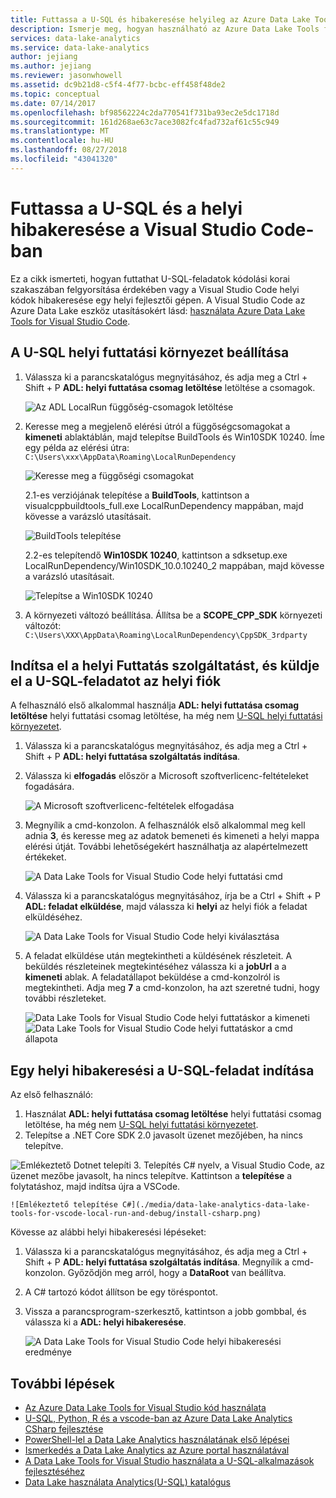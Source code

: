 ```yaml
---
title: Futtassa a U-SQL és hibakeresése helyileg az Azure Data Lake Tools for Visual Studio Code
description: Ismerje meg, hogyan használható az Azure Data Lake Tools for Visual Studio Code futtatásához, és helyben a U-SQL-feladatok hibakereséséhez.
services: data-lake-analytics
ms.service: data-lake-analytics
author: jejiang
ms.author: jejiang
ms.reviewer: jasonwhowell
ms.assetid: dc9b21d8-c5f4-4f77-bcbc-eff458f48de2
ms.topic: conceptual
ms.date: 07/14/2017
ms.openlocfilehash: bf98562224c2da770541f731ba93ec2e5dc1718d
ms.sourcegitcommit: 161d268ae63c7ace3082fc4fad732af61c55c949
ms.translationtype: MT
ms.contentlocale: hu-HU
ms.lasthandoff: 08/27/2018
ms.locfileid: "43041320"
---
```

# <a name="run-u-sql-and-debug-locally-in-visual-studio-code"></a>Futtassa a U-SQL és a helyi hibakeresése a Visual Studio Code-ban
Ez a cikk ismerteti, hogyan futtathat U-SQL-feladatok kódolási korai szakaszában felgyorsítása érdekében vagy a Visual Studio Code helyi kódok hibakeresése egy helyi fejlesztői gépen. A Visual Studio Code az Azure Data Lake eszköz utasításokért lásd: [használata Azure Data Lake Tools for Visual Studio Code](data-lake-analytics-data-lake-tools-for-vscode.md). 

## <a name="set-up-the-u-sql-local-run-environment"></a>A U-SQL helyi futtatási környezet beállítása

1. Válassza ki a parancskatalógus megnyitásához, és adja meg a Ctrl + Shift + P **ADL: helyi futtatása csomag letöltése** letöltése a csomagok.  

   ![Az ADL LocalRun függőség-csomagok letöltése](./media/data-lake-analytics-data-lake-tools-for-vscode-local-run-and-debug/downloadtheadllocalrunpackage.png)

2. Keresse meg a megjelenő elérési útról a függőségcsomagokat a **kimeneti** ablaktáblán, majd telepítse BuildTools és Win10SDK 10240. Íme egy példa az elérési útra:  
`C:\Users\xxx\AppData\Roaming\LocalRunDependency` 

   ![Keresse meg a függőségi csomagokat](./media/data-lake-analytics-data-lake-tools-for-vscode-local-run-and-debug/LocateDependencyPath.png)

   2.1-es verziójának telepítése a **BuildTools**, kattintson a visualcppbuildtools_full.exe LocalRunDependency mappában, majd kövesse a varázsló utasításait.   

    ![BuildTools telepítése](./media/data-lake-analytics-data-lake-tools-for-vscode-local-run-and-debug/InstallBuildTools.png)

   2.2-es telepítendő **Win10SDK 10240**, kattintson a sdksetup.exe LocalRunDependency/Win10SDK_10.0.10240_2 mappában, majd kövesse a varázsló utasításait.  

    ![Telepítse a Win10SDK 10240](./media/data-lake-analytics-data-lake-tools-for-vscode-local-run-and-debug/InstallWin10SDK.png)

3. A környezeti változó beállítása. Állítsa be a **SCOPE_CPP_SDK** környezeti változót:  
`C:\Users\XXX\AppData\Roaming\LocalRunDependency\CppSDK_3rdparty`  


## <a name="start-the-local-run-service-and-submit-the-u-sql-job-to-a-local-account"></a>Indítsa el a helyi Futtatás szolgáltatást, és küldje el a U-SQL-feladatot az helyi fiók 
A felhasználó első alkalommal használja **ADL: helyi futtatása csomag letöltése** helyi futtatási csomag letöltése, ha még nem [U-SQL helyi futtatási környezetet](#set-up-the-u-sql-local-run-environment).

1. Válassza ki a parancskatalógus megnyitásához, és adja meg a Ctrl + Shift + P **ADL: helyi futtatása szolgáltatás indítása**.   
2. Válassza ki **elfogadás** először a Microsoft szoftverlicenc-feltételeket fogadására. 

   ![A Microsoft szoftverlicenc-feltételek elfogadása](./media/data-lake-analytics-data-lake-tools-for-vscode-local-run-and-debug/AcceptEULA.png)   
3. Megnyílik a cmd-konzolon. A felhasználók első alkalommal meg kell adnia **3**, és keresse meg az adatok bemeneti és kimeneti a helyi mappa elérési útját. További lehetőségekért használhatja az alapértelmezett értékeket. 

   ![A Data Lake Tools for Visual Studio Code helyi futtatási cmd](./media/data-lake-analytics-data-lake-tools-for-vscode-local-run-and-debug/data-lake-tools-for-vscode-local-run-cmd.png)
4. Válassza ki a parancskatalógus megnyitásához, írja be a Ctrl + Shift + P **ADL: feladat elküldése**, majd válassza ki **helyi** az helyi fiók a feladat elküldéséhez.

   ![A Data Lake Tools for Visual Studio Code helyi kiválasztása](./media/data-lake-analytics-data-lake-tools-for-vscode-local-run-and-debug/data-lake-tools-for-vscode-select-local.png)
5. A feladat elküldése után megtekintheti a küldésének részleteit. A beküldés részleteinek megtekintéséhez válassza ki a **jobUrl** a a **kimeneti** ablak. A feladatállapot beküldése a cmd-konzolról is megtekintheti. Adja meg **7** a cmd-konzolon, ha azt szeretné tudni, hogy további részleteket.

   ![Data Lake Tools for Visual Studio Code helyi futtatáskor a kimeneti](./media/data-lake-analytics-data-lake-tools-for-vscode-local-run-and-debug/data-lake-tools-for-vscode-local-run-result.png)
   ![Data Lake Tools for Visual Studio Code helyi futtatáskor a cmd állapota](./media/data-lake-analytics-data-lake-tools-for-vscode-local-run-and-debug/data-lake-tools-for-vscode-localrun-cmd-status.png) 


## <a name="start-a-local-debug-for-the-u-sql-job"></a>Egy helyi hibakeresési a U-SQL-feladat indítása  
Az első felhasználó:

1. Használat **ADL: helyi futtatása csomag letöltése** helyi futtatási csomag letöltése, ha még nem [U-SQL helyi futtatási környezetet](#set-up-the-u-sql-local-run-environment).
2. Telepítse a .NET Core SDK 2.0 javasolt üzenet mezőjében, ha nincs telepítve.
 
  ![Emlékeztető Dotnet telepíti](./media/data-lake-analytics-data-lake-tools-for-vscode-local-run-and-debug/remind-install-dotnet.png)
3. Telepítés C# nyelv, a Visual Studio Code, az üzenet mezőbe javasolt, ha nincs telepítve. Kattintson a **telepítése** a folytatáshoz, majd indítsa újra a VSCode.

    ![Emlékeztető telepítése C#](./media/data-lake-analytics-data-lake-tools-for-vscode-local-run-and-debug/install-csharp.png)

Kövesse az alábbi helyi hibakeresési lépéseket:
  
1. Válassza ki a parancskatalógus megnyitásához, és adja meg a Ctrl + Shift + P **ADL: helyi futtatása szolgáltatás indítása**. Megnyílik a cmd-konzolon. Győződjön meg arról, hogy a **DataRoot** van beállítva.
2. A C# tartozó kódot állítson be egy töréspontot.
3. Vissza a parancsprogram-szerkesztő, kattintson a jobb gombbal, és válassza ki a **ADL: helyi hibakeresése**.
    
   ![A Data Lake Tools for Visual Studio Code helyi hibakeresési eredménye](./media/data-lake-analytics-data-lake-tools-for-vscode-local-run-and-debug/data-lake-tools-for-vscode-local-debug-result.png)


## <a name="next-steps"></a>További lépések
* [Az Azure Data Lake Tools for Visual Studio kód használata](data-lake-analytics-data-lake-tools-for-vscode.md)
* [U-SQL, Python, R és a vscode-ban az Azure Data Lake Analytics CSharp fejlesztése](data-lake-analytics-u-sql-develop-with-python-r-csharp-in-vscode.md)
* [PowerShell-lel a Data Lake Analytics használatának első lépései](data-lake-analytics-get-started-powershell.md)
* [Ismerkedés a Data Lake Analytics az Azure portal használatával](data-lake-analytics-get-started-portal.md)
* [A Data Lake Tools for Visual Studio használata a U-SQL-alkalmazások fejlesztéséhez](data-lake-analytics-data-lake-tools-get-started.md)
* [Data Lake használata Analytics(U-SQL) katalógus](data-lake-analytics-use-u-sql-catalog.md)

